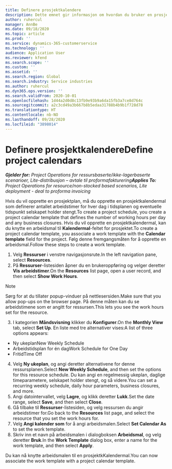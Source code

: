 ```yaml
---
title: Definere prosjektkalendere
description: Dette emnet gir informasjon om hvordan du bruker en prosjektkalender til å spore prosjektplanen.
author: ruhercul
manager: AnnBe
ms.date: 09/18/2020
ms.topic: article
ms.prod: ''
ms.service: dynamics-365-customerservice
ms.technology: ''
audience: Application User
ms.reviewer: kfend
ms.search.scope: ''
ms.custom: ''
ms.assetid: ''
ms.search.region: Global
ms.search.industry: Service industries
ms.author: ruhercul
ms.dyn365.ops.version: ''
ms.search.validFrom: 2020-10-01
ms.openlocfilehash: 1d44a2d0d8c13fb9e93b9a6da15fb3a7ce8d764c
ms.sourcegitcommit: a2c3cd49a3b667b8b5edaa31788b4b9b1f728d78
ms.translationtype: HT
ms.contentlocale: nb-NO
ms.lasthandoff: 09/28/2020
ms.locfileid: "3898014"
---
```

# <a name="define-project-calendars"></a><span data-ttu-id="1cc93-103">Definere prosjektkalendere</span><span class="sxs-lookup"><span data-stu-id="1cc93-103">Define project calendars</span></span>

<span data-ttu-id="1cc93-104">_**Gjelder for:** Project Operations for ressursbaserte/ikke-lagerbaserte scenarioer, Lite-distribusjon – avtale til proformafakturering_</span><span class="sxs-lookup"><span data-stu-id="1cc93-104">_**Applies To:** Project Operations for resource/non-stocked based scenarios, Lite deployment - deal to proforma invoicing_</span></span>

<span data-ttu-id="1cc93-105">Hvis du vil opprette en prosjektplan, må du opprette en prosjektkalendermal som definerer antallet arbeidstimer for hver dag i tidsplanen og eventuelle tidspunkt selskapet holder stengt.</span><span class="sxs-lookup"><span data-stu-id="1cc93-105">To create a project schedule, you create a project calendar template that defines the number of working hours per day and any business closures.</span></span> <span data-ttu-id="1cc93-106">Hvis du vil opprette en prosjektkalendermal, kan du knytte en arbeidsmal til **Kalendermal**-feltet for prosjektet.</span><span class="sxs-lookup"><span data-stu-id="1cc93-106">To create a project calendar template, you associate a work template with the **Calendar template** field for the project.</span></span> <span data-ttu-id="1cc93-107">Følg denne fremgangsmåten for å opprette en arbeidsmal.</span><span class="sxs-lookup"><span data-stu-id="1cc93-107">Follow these steps to create a work template.</span></span>

1. <span data-ttu-id="1cc93-108">Velg **Ressurser** i venstre navigasjonsrute.</span><span class="sxs-lookup"><span data-stu-id="1cc93-108">In the left navigation pane, select **Resources**.</span></span> 
2. <span data-ttu-id="1cc93-109">På **Ressurser**-listesiden åpner du en brukeroppføring og velger deretter **Vis arbeidstimer**.</span><span class="sxs-lookup"><span data-stu-id="1cc93-109">On the **Resources** list page, open a user record, and then select **Show Work Hours**.</span></span>

  > [!NOTE]
  > <span data-ttu-id="1cc93-110">Sørg for at du tillater popup-vinduer på nettlesersiden.</span><span class="sxs-lookup"><span data-stu-id="1cc93-110">Make sure that you allow pop-ups on the browser page.</span></span> <span data-ttu-id="1cc93-111">På denne måten kan du se arbeidstimene som er angitt for ressursen.</span><span class="sxs-lookup"><span data-stu-id="1cc93-111">This lets you see the work hours set for the resource.</span></span>
  
3. <span data-ttu-id="1cc93-112">I kategorien **Måndsvisning** klikker du **Konfigurer**.</span><span class="sxs-lookup"><span data-stu-id="1cc93-112">On the **Monthly View** tab, select **Set Up**.</span></span> <span data-ttu-id="1cc93-113">En liste med tre alternativer vises:</span><span class="sxs-lookup"><span data-stu-id="1cc93-113">A list of three options appears:</span></span> 

  - <span data-ttu-id="1cc93-114">Ny ukeplan</span><span class="sxs-lookup"><span data-stu-id="1cc93-114">New Weekly Schedule</span></span>
  - <span data-ttu-id="1cc93-115">Arbeidstidsplan for én dag</span><span class="sxs-lookup"><span data-stu-id="1cc93-115">Work Schedule for One Day</span></span>
  - <span data-ttu-id="1cc93-116">Fritid</span><span class="sxs-lookup"><span data-stu-id="1cc93-116">Time Off</span></span>

4. <span data-ttu-id="1cc93-117">Velg **Ny ukeplan**, og angi deretter alternativene for denne ressursplanen.</span><span class="sxs-lookup"><span data-stu-id="1cc93-117">Select **New Weekly Schedule**, and then set the options for this resource schedule.</span></span> <span data-ttu-id="1cc93-118">Du kan angi en regelmessig ukeplan, daglige timeparametere, selskapet holder stengt, og så videre.</span><span class="sxs-lookup"><span data-stu-id="1cc93-118">You can set a recurring weekly schedule, daily hour parameters, business closures, and more.</span></span>
5. <span data-ttu-id="1cc93-119">Angi datointervallet, velg **Lagre**, og klikk deretter **Lukk**.</span><span class="sxs-lookup"><span data-stu-id="1cc93-119">Set the date range, select **Save**, and then select **Close**.</span></span> 
6. <span data-ttu-id="1cc93-120">Gå tilbake til **Ressurser**-listesiden, og velg ressursen du angir arbeidstimer for.</span><span class="sxs-lookup"><span data-stu-id="1cc93-120">Go back to the **Resources** list page, and select the resource that you set the work hours for.</span></span> 
7. <span data-ttu-id="1cc93-121">Velg **Angi kalender som** for å angi arbeidsmalen.</span><span class="sxs-lookup"><span data-stu-id="1cc93-121">Select **Set Calendar As** to set the work template.</span></span> 
8. <span data-ttu-id="1cc93-122">Skriv inn et navn på arbeidsmalen i dialogboksen **Arbeidsmal**, og velg deretter **Bruk**.</span><span class="sxs-lookup"><span data-stu-id="1cc93-122">In the **Work Template** dialog box, enter a name for the work template, and then select **Apply**.</span></span> 

<span data-ttu-id="1cc93-123">Du kan nå knytte arbeidsmalen til en prosjektkKalendermal.</span><span class="sxs-lookup"><span data-stu-id="1cc93-123">You can now associate the work template with a project calendar template.</span></span>
